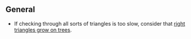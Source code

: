 ## General

- If checking through all sorts of triangles is too slow, consider that [right triangles grow on trees][triples].

[triples]: https://en.wikipedia.org/wiki/Tree_of_primitive_Pythagorean_triples
